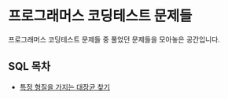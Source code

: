 # 프로그래머스 코딩테스트 문제들

프로그래머스 코딩테스트 문제들 중 풀었던 문제들을 모아놓은 공간입니다. 

## SQL 목차

- [특정 형질을 가지는 대장균 찾기](./sql/1.sql)